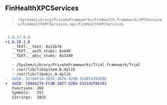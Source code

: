 ## FinHealthXPCServices

> `/System/Library/PrivateFrameworks/FinHealth.framework/XPCServices/FinHealthXPCServices.xpc/FinHealthXPCServices`

```diff

-1.6.27.0.0
+1.6.28.1.0
   __TEXT.__text: 0x11bf0
   __TEXT.__auth_stubs: 0x640
   __TEXT.__objc_stubs: 0x3340

   - /System/Library/PrivateFrameworks/Trial.framework/Trial
   - /usr/lib/libSystem.B.dylib
   - /usr/lib/libobjc.A.dylib
-  UUID: 31784F1A-307E-3D74-929B-354974393FBE
+  UUID: C0A04274-FC9B-36E7-92B4-515142F8E103
   Functions: 268
   Symbols:   357
   CStrings:  1025

```
